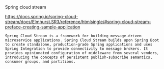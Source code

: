 Spring cloud stream

<https://docs.spring.io/spring-cloud-stream/docs/Elmhurst.SR3/reference/htmlsingle/#spring-cloud-stream-preface-creating-sample-application>

```
Spring Cloud Stream is a framework for building message-driven microservice applications. Spring Cloud Stream builds upon Spring Boot to create standalone, production-grade Spring applications and uses Spring Integration to provide connectivity to message brokers. It provides opinionated configuration of middleware from several vendors, introducing the concepts of persistent publish-subscribe semantics, consumer groups, and partitions.
```


